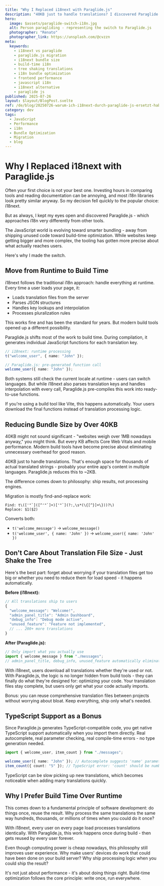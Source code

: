 ```yaml
---
title: "Why I Replaced i18next with Paraglide.js"
description: "40KB just to handle translations? I discovered Paraglide.js reduces this to 2KB while enabling tree shaking and build-time optimization. Here's why I made the switch."
hero:
  image: $assets/paraglide-switch-i18n.jpg
  alt: Person paragliding - representing the switch to Paraglide.js
  photographer: "Renato"
  photographer_link: https://unsplash.com/@cvzzn
meta:
  keywords:
    - i18next vs paraglide
    - paraglide.js migration
    - i18next bundle size
    - build-time i18n
    - tree shaking translations
    - i18n bundle optimization
    - frontend performance
    - javascript i18n
    - i18next alternative
    - paraglide js
published: 2025-07-26
layout: $layout/BlogPost.svelte
ref: /de/blog/20250726-warum-ich-i18next-durch-paraglide-js-ersetzt-habe/
category: dev
tags:
  - JavaScript
  - Performance
  - i18n
  - Bundle Optimization
  - Migration
  - blog
---
```


# Why I Replaced i18next with Paraglide.js

Often your first choice is not your best one. Investing hours in comparing tools and reading documentation can be annoying, and most i18n libraries look pretty similar anyway. So my decision fell quickly to the popular choice: i18next.

But as always, I kept my eyes open and discovered Paraglide.js - which approaches i18n very differently from other tools.

The JavaScript world is evolving toward smarter bundling - away from shipping unused code toward build-time optimization. While websites keep getting bigger and more complex, the tooling has gotten more precise about what actually reaches users.

Here's why I made the switch.

## Move from Runtime to Build Time

i18next follows the traditional i18n approach: handle everything at runtime. Every time a user loads your page, it:

- Loads translation files from the server
- Parses JSON structures
- Handles key lookups and interpolation
- Processes pluralization rules

This works fine and has been the standard for years. But modern build tools opened up a different possibility.

Paraglide.js shifts most of the work to build time. During compilation, it generates individual JavaScript functions for each translation key.

```typescript
// i18next: runtime processing
t("welcome_user", { name: "John" });

// Paraglide.js: pre-generated function call
welcome_user({ name: "John" });
```

Both systems still check the current locale at runtime - users can switch languages. But while i18next also parses translation keys and handles interpolation with every call, Paraglide.js pre-compiles this work into ready-to-use functions.

If you're using a build tool like Vite, this happens automatically. Your users download the final functions instead of translation processing logic.

## Reducing Bundle Size by Over 40KB

40KB might not sound significant - "websites weigh over 1MB nowadays anyway," you might think. But every KB affects Core Web Vitals and mobile performance. Modern build tools have become precise about eliminating unnecessary overhead for good reason.

40KB just to handle translations. That's enough space for thousands of actual translated strings - probably your entire app's content in multiple languages. Paraglide.js reduces this to ~2KB.

The difference comes down to philosophy: ship results, not processing engines.

Migration is mostly find-and-replace work:

```regex
Find: t\(['"`]([^'"`]+)['"`](?:,\s*(\{[^}]+\}))?\)
Replace: $1($2)
```

Converts both:

- `t('welcome_message')` → `welcome_message()`
- `t('welcome_user', { name: 'John' })` → `welcome_user({ name: 'John' })`

## Don't Care About Translation File Size - Just Shake the Tree

Here's the best part: forget about worrying if your translation files get too big or whether you need to reduce them for load speed - it happens automatically.

**Before (i18next):**

```typescript
// All translations ship to users
{
  "welcome_message": "Welcome!",
  "admin_panel_title": "Admin Dashboard",
  "debug_info": "Debug mode active",
  "unused_feature": "Feature not implemented",
  // ... 200+ more translations
}
```

**After (Paraglide.js):**

```typescript
// Only import what you actually use
import { welcome_message } from "./messages";
// admin_panel_title, debug_info, unused_feature automatically eliminated
```

With i18next, users download all translations whether they're used or not. With Paraglide.js, the logic is no longer hidden from build tools - they can finally do what they're designed for: optimizing your code. Your translation files stay complete, but users only get what your code actually imports.

Bonus: you can reuse comprehensive translation files between projects without worrying about bloat. Keep everything, ship only what's needed.

## TypeScript Support as a Bonus

Since Paraglide.js generates TypeScript-compatible code, you get native TypeScript support automatically when you import them directly. Real autocomplete, real parameter checking, real compile-time errors - no type generation needed.

```typescript
import { welcome_user, item_count } from "./messages";

welcome_user({ name: "John" }); // Autocomplete suggests 'name' parameter
item_count({ count: "5" }); // TypeScript error: 'count' should be number
```

TypeScript can be slow picking up new translations, which becomes noticeable when adding many translations quickly.

## Why I Prefer Build Time Over Runtime

This comes down to a fundamental principle of software development: do things once, reuse the result. Why process the same translations the same way hundreds, thousands, or millions of times when you could do it once?

With i18next, every user on every page load processes translations identically. With Paraglide.js, this work happens once during build - then gets reused by every user forever.

Even though computing power is cheap nowadays, this philosophy still improves user experience. Why make users' devices do work that could have been done on your build server? Why ship processing logic when you could ship the result?

It's not just about performance - it's about doing things right. Build-time optimization follows the core principle: write once, run everywhere.
